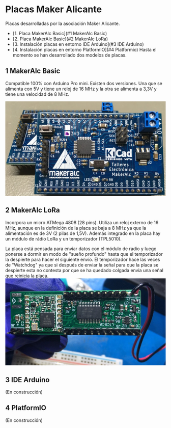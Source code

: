 # Placas Maker Alicante

Placas desarrolladas por la asociación Maker Alicante.

- [1. Placa MakerAlc Basic](#1 MakerAlc Basic)
- [2. Placa MakerAlc Basic](#2 MakerAlc LoRa)
- [3. Instalación placas en entorno IDE Arduino](#3 IDE Arduino)
- [4. Instalación placas en entorno PlatformIO](#4 Platformio)
Hasta el momento se han desarrollado dos modelos de placas. 

## 1 MakerAlc Basic

Compatible 100% con Arduino Pro mini. Existen dos versiones. Una que se alimenta con 5V y tiene un reloj de 16 MHz y la otra se alimenta a 3,3V y tiene una velocidad de 8 MHz.

![MarAlc Basic](https://github.com/AsociacionMakerAlicante/PlacasMaker/blob/main/Fotos/MakAlc_Basic.jpg)


## 2 MakerAlc LoRa

Incorpora un micro ATMega 4808 (28 pins). Utiliza un reloj externo de 16 MHz, aunque en la definición de la placa se baja a 8 MHz ya que la alimentación es de 3V (2 pilas de 1,5V). 
Además integrado en la placa hay un módulo de rádio LoRa y un temporizador (TPL5010).

La placa está pensada para enviar datos con el módulo de radio y luego ponerse a dormir en modo de "sueño profundo" hasta que el temporizador la despierte para hacer el siguiente envío.
El temporizador hace las veces de "Watchdog" ya que si después de enviar la señal para que la placa se despierte esta no contesta por que se ha quedado colgada envia una señal que reinicia la placa.
![MarAlc Basic](https://github.com/AsociacionMakerAlicante/PlacasMaker/blob/main/Fotos/MakAlc_LoRa.jpg)

## 3 IDE Arduino
(En construcción)


## 4 PlatformIO
(En construcción)